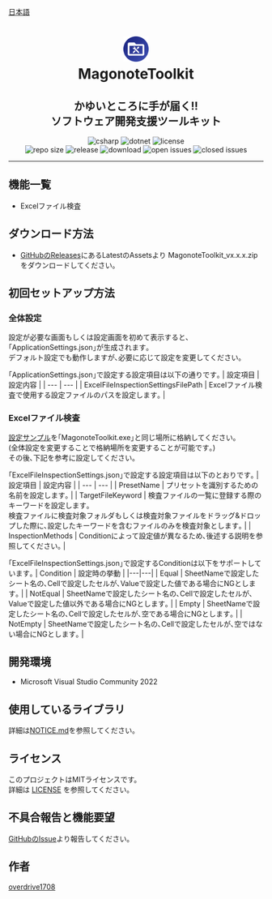 [日本語](README.md)

<h1 align="center">
    <a href="https://github.com/overdrive1708/MagonoteToolkit">
        <img alt="MagonoteToolkit" src="asetts/ApplicationIcon.png" width="50" height="50">
    </a><br>
    MagonoteToolkit
</h1>

<h2 align="center">
    かゆいところに手が届く!!<br>
    ソフトウェア開発支援ツールキット
</h2>

<div align="center">
    <img alt="csharp" src="https://img.shields.io/badge/csharp-blue.svg?style=plastic&logo=csharp">
    <img alt="dotnet" src="https://img.shields.io/badge/.NET-blue.svg?style=plastic&logo=dotnet">
    <img alt="license" src="https://img.shields.io/github/license/overdrive1708/MagonoteToolkit?style=plastic">
    <br>
    <img alt="repo size" src="https://img.shields.io/github/repo-size/overdrive1708/MagonoteToolkit?style=plastic&logo=github">
    <img alt="release" src="https://img.shields.io/github/release/overdrive1708/MagonoteToolkit?style=plastic&logo=github">
    <img alt="download" src="https://img.shields.io/github/downloads/overdrive1708/MagonoteToolkit/total?style=plastic&logo=github&color=brightgreen">
    <img alt="open issues" src="https://img.shields.io/github/issues-raw/overdrive1708/MagonoteToolkit?style=plastic&logo=github&color=brightgreen">
    <img alt="closed issues" src="https://img.shields.io/github/issues-closed-raw/overdrive1708/MagonoteToolkit?style=plastic&logo=github&color=brightgreen">
</div>

---

## 機能一覧
- Excelファイル検査

## ダウンロード方法
- [GitHubのReleases](https://github.com/overdrive1708/MagonoteToolkit/releases)にあるLatestのAssetsより
MagonoteToolkit_vx.x.x.zipをダウンロードしてください｡

## 初回セットアップ方法

### 全体設定

設定が必要な画面もしくは設定画面を初めて表示すると､｢ApplicationSettings.json｣が生成されます｡  
デフォルト設定でも動作しますが､必要に応じて設定を変更してください｡  

｢ApplicationSettings.json｣で設定する設定項目は以下の通りです｡
| 設定項目 | 設定内容 |
| --- | --- |
| ExcelFileInspectionSettingsFilePath | Excelファイル検査で使用する設定ファイルのパスを設定します｡ |

### Excelファイル検査
[設定サンプル](asetts/SampleSettings/ExcelFileInspectionSettings.json)を｢MagonoteToolkit.exe｣と同じ場所に格納してください｡  
(全体設定を変更することで格納場所を変更することが可能です｡)  
その後､下記を参考に設定してください｡  

｢ExcelFileInspectionSettings.json｣で設定する設定項目は以下のとおりです｡
| 設定項目 | 設定内容 |
| --- | --- |
| PresetName | プリセットを識別するための名前を設定します｡ |
| TargetFileKeyword | 検査ファイルの一覧に登録する際のキーワードを設定します｡<br>検査ファイルに検査対象フォルダもしくは検査対象ファイルをドラッグ&ドロップした際に､設定したキーワードを含むファイルのみを検査対象とします｡ |
| InspectionMethods | Conditionによって設定値が異なるため､後述する説明を参照してください｡ |

｢ExcelFileInspectionSettings.json｣で設定するConditionは以下をサポートしています｡
| Condition | 設定時の挙動 |
|---|---|
| Equal | SheetNameで設定したシート名の､Cellで設定したセルが､Valueで設定した値である場合にNGとします｡ |
| NotEqual | SheetNameで設定したシート名の､Cellで設定したセルが､Valueで設定した値以外である場合にNGとします｡ |
| Empty | SheetNameで設定したシート名の､Cellで設定したセルが､空である場合にNGとします｡ |
| NotEmpty | SheetNameで設定したシート名の､Cellで設定したセルが､空ではない場合にNGとします｡ |

## 開発環境
- Microsoft Visual Studio Community 2022

## 使用しているライブラリ
詳細は[NOTICE.md](NOTICE.md)を参照してください｡

## ライセンス
このプロジェクトはMITライセンスです。  
詳細は [LICENSE](LICENSE) を参照してください。

## 不具合報告と機能要望
[GitHubのIssue](https://github.com/overdrive1708/MagonoteToolkit/issues)より報告してください｡

## 作者
[overdrive1708](https://github.com/overdrive1708)

